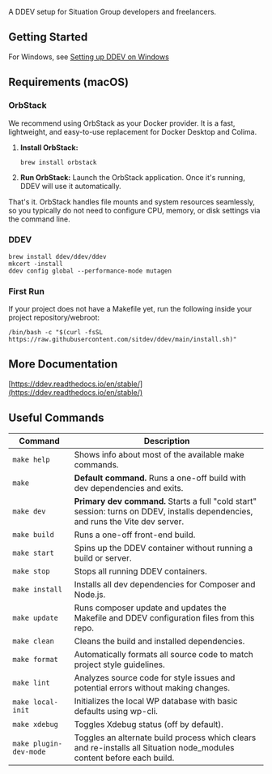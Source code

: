 A DDEV setup for Situation Group developers and freelancers.

## Getting Started

For Windows, see [Setting up DDEV on Windows](https://www.google.com/search?q=docs/windows-setup.md)

## Requirements (macOS)

### OrbStack

We recommend using OrbStack as your Docker provider. It is a fast, lightweight, and easy-to-use replacement for Docker
Desktop and Colima.

1. **Install OrbStack:**
   ```shell
   brew install orbstack
   ```
2. **Run OrbStack:** Launch the OrbStack application. Once it's running, DDEV will use it automatically.

That's it. OrbStack handles file mounts and system resources seamlessly, so you typically do not need to configure CPU,
memory, or disk settings via the command line.

### DDEV

```shell
brew install ddev/ddev/ddev
mkcert -install
ddev config global --performance-mode mutagen
```

### First Run

If your project does not have a Makefile yet, run the following inside your project repository/webroot:

```shell
/bin/bash -c "$(curl -fsSL https://raw.githubusercontent.com/sitdev/ddev/main/install.sh)"
```

## More Documentation

[https://ddev.readthedocs.io/en/stable/](https://ddev.readthedocs.io/en/stable/)

## Useful Commands

| Command                | Description                                                                                                                      |
|------------------------|----------------------------------------------------------------------------------------------------------------------------------|
| `make help`            | Shows info about most of the available make commands.                                                                            |
| `make`                 | **Default command.** Runs a one-off build with dev dependencies and exits.                                                       |
| `make dev`             | **Primary dev command.** Starts a full "cold start" session: turns on DDEV, installs dependencies, and runs the Vite dev server. |
| `make build`           | Runs a one-off front-end build.                                                                                                  |
| `make start`           | Spins up the DDEV container without running a build or server.                                                                   |
| `make stop`            | Stops all running DDEV containers.                                                                                               |
| `make install`         | Installs all dev dependencies for Composer and Node.js.                                                                          |
| `make update`          | Runs composer update and updates the Makefile and DDEV configuration files from this repo.                                       |
| `make clean`           | Cleans the build and installed dependencies.                                                                                     |
| `make format`          | Automatically formats all source code to match project style guidelines.                                                         |
| `make lint`            | Analyzes source code for style issues and potential errors without making changes.                                               |
| `make local-init`      | Initializes the local WP database with basic defaults using wp-cli.                                                              |
| `make xdebug`          | Toggles Xdebug status (off by default).                                                                                          |
| `make plugin-dev-mode` | Toggles an alternate build process which clears and re-installs all Situation node\_modules content before each build.           |
